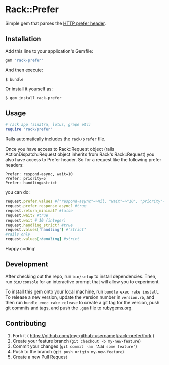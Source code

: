 # Rack::Prefer

Simple gem that parses the [HTTP prefer header](http://tools.ietf.org/html/rfc7240).

## Installation

Add this line to your application's Gemfile:

```ruby
gem 'rack-prefer'
```

And then execute:

    $ bundle

Or install it yourself as:

    $ gem install rack-prefer

## Usage

```ruby
# rack app (sinatra, lotus, grape etc)
require 'rack/prefer'
```

Rails automatically includes the `rack/prefer` file.

Once you have access to Rack::Request object (rails ActionDispatch::Request object
inherits from Rack's Rack::Request) you also have access to Prefer header. So for
a request like the following prefer headers:

```http
Prefer: respond-async, wait=10
Prefer: priority=5
Prefer: handling=strict
```

you can do:
```ruby
request.prefer.values #{"respond-async"=>nil, "wait"=>"10", "priority"=>"5"}
request.prefer.response_async? #true
request.return_minimal? #false
request.wait? #true
request.wait # 10 (integer)
request.handling_strict? #true
request.values['handling'] #'strict'
#rails only
request.values[:handling] #strict
```

Happy coding!


## Development

After checking out the repo, run `bin/setup` to install dependencies. Then, run `bin/console` for an interactive prompt that will allow you to experiment. 

To install this gem onto your local machine, run `bundle exec rake install`. To release a new version, update the version number in `version.rb`, and then run `bundle exec rake release` to create a git tag for the version, push git commits and tags, and push the `.gem` file to [rubygems.org](https://rubygems.org).

## Contributing

1. Fork it ( https://github.com/[my-github-username]/rack-prefer/fork )
2. Create your feature branch (`git checkout -b my-new-feature`)
3. Commit your changes (`git commit -am 'Add some feature'`)
4. Push to the branch (`git push origin my-new-feature`)
5. Create a new Pull Request
